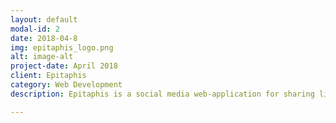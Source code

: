 ```yaml
---
layout: default
modal-id: 2
date: 2018-04-8
img: epitaphis_logo.png
alt: image-alt
project-date: April 2018
client: Epitaphis
category: Web Development
description: Epitaphis is a social media web-application for sharing life goals with friends! View this project on GitHub <a href="https://github.com/LoganKerr/Epitaphis" >Here</a>

---
```

